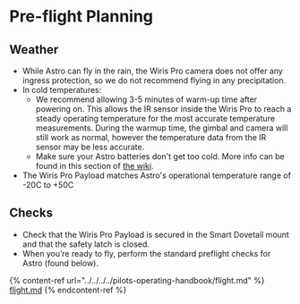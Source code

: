 # Pre-flight Planning

## Weather

* While Astro can fly in the rain, the Wiris Pro camera does not offer any ingress protection, so we do not recommend flying in any precipitation.&#x20;
* In cold temperatures:
  * We recommend allowing 3-5 minutes of warm-up time after powering on. This allows the IR sensor inside the Wiris Pro to reach a steady operating temperature for the most accurate temperature measurements. During the warmup time, the gimbal and camera will still work as normal, however the temperature data from the IR sensor may be less accurate.
  * Make sure your Astro batteries don't get too cold. More info can be found in this section of [the wiki](https://freefly.gitbook.io/astro-public/astro/pilots-operating-handbook/limitations).&#x20;
* The Wiris Pro Payload matches Astro's operational temperature range of -20C to +50C&#x20;

## Checks

* Check that the Wiris Pro Payload is secured in the Smart Dovetail mount and that the safety latch is closed.
* When you’re ready to fly, perform the standard preflight checks for Astro (found below).

{% content-ref url="../../../../pilots-operating-handbook/flight.md" %}
[flight.md](../../../../pilots-operating-handbook/flight.md)
{% endcontent-ref %}
